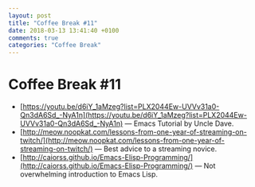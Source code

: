 ```yaml
---
layout: post
title: "Coffee Break #11"
date: 2018-03-13 13:41:40 +0100
comments: true
categories: "Coffee Break"
---
```


# Coffee Break #11

- [https://youtu.be/d6iY_1aMzeg?list=PLX2044Ew-UVVv31a0-Qn3dA6Sd_-NyA1n](https://youtu.be/d6iY_1aMzeg?list=PLX2044Ew-UVVv31a0-Qn3dA6Sd_-NyA1n) &mdash; Emacs Tutorial by Uncle Dave.
- [http://meow.noopkat.com/lessons-from-one-year-of-streaming-on-twitch/](http://meow.noopkat.com/lessons-from-one-year-of-streaming-on-twitch/) &mdash; Best advice to a streaming novice.
- [http://caiorss.github.io/Emacs-Elisp-Programming/](http://caiorss.github.io/Emacs-Elisp-Programming/) &mdash; Not overwhelming introduction to Emacs Lisp.
